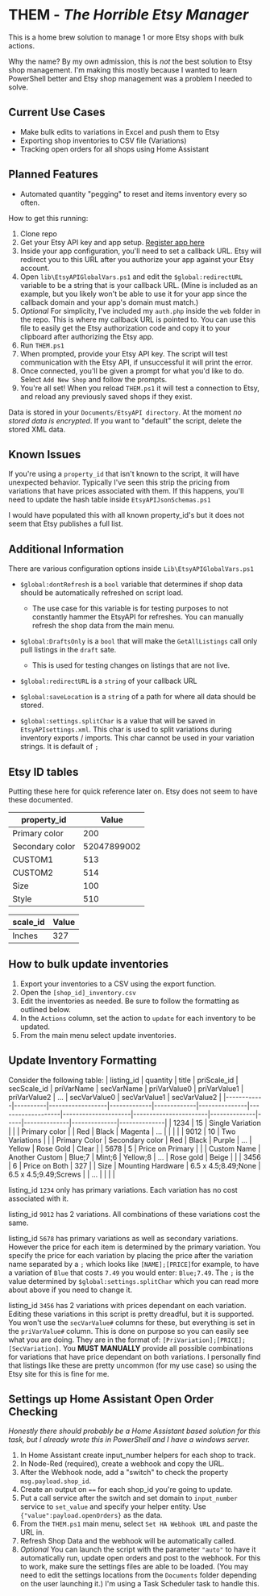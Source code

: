 # THEM - *The Horrible Etsy Manager*
This is a home brew solution to manage 1 or more Etsy shops with bulk actions. 

Why the name? By my own admission, this is *not* the best solution to Etsy shop management. I'm making this mostly because I wanted to learn PowerShell better and Etsy shop management was a problem I needed to solve.

## Current Use Cases
- Make bulk edits to variations in Excel and push them to Etsy
- Exporting shop inventories to CSV file (Variations)
- Tracking open orders for all shops using Home Assistant

## Planned Features
- Automated quantity "pegging" to reset and items inventory every so often.

How to get this running:

 1. Clone repo
 2. Get your Etsy API key and app setup.
    [Register app here](https://www.etsy.com/developers/your-apps)
 3. Inside your app configuration, you'll need to set a callback URL. Etsy will redirect you to this URL after you authorize your app against your Etsy account.
 4. Open `lib\EtsyAPIGlobalVars.ps1` and edit the `$global:redirectURL` variable to be a string that is your callback URL. (Mine is included as an example, but you likely won't be able to use it for your app since the callback domain and your app's domain must match.)
 5. *Optional* For simplicity, I've included my `auth.php` inside the `web` folder in the repo. This is where my callback URL is pointed to. You can use this file to easily get the Etsy authorization code and copy it to your clipboard after authorizing the Etsy app.
 6. Run `THEM.ps1`
 7. When prompted, provide your Etsy API key. The script will test communication with the Etsy API, if unsuccessful it will print the error.
 8. Once connected, you'll be given a prompt for what you'd like to do. Select `Add New Shop` and follow the prompts.
 9. You're all set! When you reload `THEM.ps1` it will test a connection to Etsy, and reload any previously saved shops if they exist.

Data is stored in your `Documents/EtsyAPI directory`. At the moment *no stored data is encrypted*. If you want to "default" the script, delete the stored XML data.

## Known Issues
If you're using a `property_id` that isn't known to the script, it will have unexpected behavior. Typically I've seen this strip the pricing from variations that have prices associated with them. If this happens, you'll need to update the hash table inside `EtsyAPIJsonSchemas.ps1`

I would have populated this with all known property_id's but it does not seem that Etsy publishes a full list.

## Additional Information
There are various configuration options inside `Lib\EtsyAPIGlobalVars.ps1`
 - `$global:dontRefresh` is a `bool` variable that determines if shop data should be automatically refreshed on script load.
	 - The use case for this variable is for testing purposes to not constantly hammer the EtsyAPI for refreshes. You can manually refresh the shop data from the main menu.

 - `$global:DraftsOnly` is a `bool` that will make the `GetAllListings` call only pull listings in the `draft` sate.
	 - This is used for testing changes on listings that are not live.

 - `$global:redirectURL` is a `string` of your callback URL

 - `$global:saveLocation` is a `string` of a path for where all data should be stored.
 
 - `$global:settings.splitChar` is a value that will be saved in `EtsyAPIsettings.xml`. This char is used to split variations during inventory exports / imports. This char cannot be used in your variation strings. It is default of `;`

 ## Etsy ID tables
 Putting these here for quick reference later on. Etsy does not seem to have these documented.

| property_id     | Value       |
|-----------------|-------------|
| Primary color   | 200         |
| Secondary color | 52047899002 |
| CUSTOM1         | 513         |
| CUSTOM2         | 514         |
| Size            | 100         |
| Style           | 510			|

| scale_id        | Value       |
|-----------------|-------------|
| Inches          | 327         |

## How to bulk update inventories

1. Export your inventories to a CSV using the export function.
2. Open the `[shop_id]_inventory.csv`
3. Edit the inventories as needed. Be sure to follow the formatting as outlined below.
4. In the `Actions` column, set the action to `update` for each inventory to be updated.
5. From the main menu select update inventories.

## Update Inventory Formatting

Consider the following table:
| listing_id | quantity | title            | priScale_id | secScale_id | priVarName    | secVarName        | priVarValue0        | priVarValue1          | priVarValue2 | ... | secVarValue0 | secVarValue1 | secVarValue2 |
|------------|----------|------------------|-------------|-------------|---------------|-------------------|---------------------|-----------------------|--------------|-----|--------------|--------------|--------------|
| 1234       | 15       | Single Variation |             |             | Primary color |                   | Red                 | Black                 | Magenta      | ... |              |              |              |
| 9012       | 10       | Two Variations   |             |             | Primary Color | Secondary color   | Red                 | Black                 | Purple       | ... | Yellow       | Rose Gold    | Clear        |
| 5678       | 5        | Price on Primary |             |             | Custom Name   | Another Custom    | Blue;7              | Mint;6                | Yellow;8     | ... | Rose gold    | Beige        |              |
| 3456       | 6        | Price on Both    | 327         |             | Size          | Mounting Hardware | 6.5 x 4.5;8.49;None | 6.5 x 4.5;9.49;Screws |              | ... |              |              |              |

listing_id `1234` only has primary variations. Each variation has no cost associated with it.

listing_id `9012` has 2 variations. All combinations of these variations cost the same.

listing_id `5678` has primary variations as well as secondary variations. However the price for each item is determined by the primary variation. You specify the price for each variation by placing the price after the variation name separated by a `;` which looks like `[NAME];[PRICE]`for example, to have a variation of `Blue` that costs `7.49` you would enter: `Blue;7.49`. The `;` is the value determined by `$global:settings.splitChar` which you can read more about above if you need to change it.

listing_id `3456` has 2 variations with prices dependant on each variation. Editing these variations in this script is pretty dreadful, but it is supported. You won't use the `secVarValue#` columns for these, but everything is set in the `priVarValue#` column. This is done on purpose so you can easily see what you are doing. They are in the format of: `[PriVariation];[PRICE];[SecVariation]`. You **MUST MANUALLY** provide all possible combinations for variations that have price dependant on both variations. I personally find that listings like these are pretty uncommon (for my use case) so using the Etsy site for this is fine for me.

## Settings up Home Assistant Open Order Checking
*Honestly there should probably be a Home Assistant based solution for this task, but I already wrote this in PowerShell and I have a windows server.*

 1. In Home Assistant create input_number helpers for each shop to track.
 2. In Node-Red (required), create a webhook and copy the URL.
 3. After the Webhook node, add a "switch" to check the property `msg.payload.shop_id`.
 4. Create an output on `==` for each shop_id you're going to update.
 5. Put a call service after the switch and set domain to `input_number` service to `set_value` and specify your helper entity. Use `{"value":payload.openOrders}` as the data.
 6. From the `THEM.ps1` main menu, select `Set HA Webhook URL` and paste the URL in.
 7. Refresh Shop Data and the webhook will be automatically called.
 8. *Optional* You can launch the script with the parameter `"auto"` to have it automatically run, update open orders and post to the webhook. For this to work, make sure the settings files are able to be loaded. (You may need to edit the settings locations from the `Documents` folder depending on the user launching it.) I'm using a Task Scheduler task to handle this.
